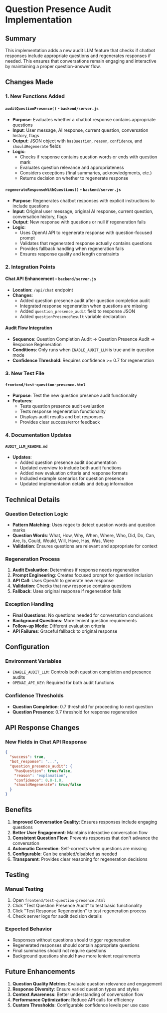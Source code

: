# Question Presence Audit Implementation

## Summary

This implementation adds a new audit LLM feature that checks if chatbot responses include appropriate questions and regenerates responses if needed. This ensures that conversations remain engaging and interactive by maintaining a proper question-answer flow.

## Changes Made

### 1. New Functions Added

#### `auditQuestionPresence()` - `backend/server.js`
- **Purpose**: Evaluates whether a chatbot response contains appropriate questions
- **Input**: User message, AI response, current question, conversation history, flags
- **Output**: JSON object with `hasQuestion`, `reason`, `confidence`, and `shouldRegenerate` fields
- **Logic**: 
  - Checks if response contains question words or ends with question mark
  - Evaluates question relevance and appropriateness
  - Considers exceptions (final summaries, acknowledgments, etc.)
  - Returns decision on whether to regenerate response

#### `regenerateResponseWithQuestions()` - `backend/server.js`
- **Purpose**: Regenerates chatbot responses with explicit instructions to include questions
- **Input**: Original user message, original AI response, current question, conversation history, flags
- **Output**: New response with questions or null if regeneration fails
- **Logic**:
  - Uses OpenAI API to regenerate response with question-focused prompt
  - Validates that regenerated response actually contains questions
  - Provides fallback handling when regeneration fails
  - Ensures response quality and length constraints

### 2. Integration Points

#### Chat API Enhancement - `backend/server.js`
- **Location**: `/api/chat` endpoint
- **Changes**:
  - Added question presence audit after question completion audit
  - Integrated response regeneration when questions are missing
  - Added `question_presence_audit` field to response JSON
  - Added `questionPresenceResult` variable declaration

#### Audit Flow Integration
- **Sequence**: Question Completion Audit → Question Presence Audit → Response Regeneration
- **Conditions**: Only runs when `ENABLE_AUDIT_LLM` is true and in question mode
- **Confidence Threshold**: Requires confidence >= 0.7 for regeneration

### 3. New Test File

#### `frontend/test-question-presence.html`
- **Purpose**: Test the new question presence audit functionality
- **Features**:
  - Tests question presence audit evaluation
  - Tests response regeneration functionality
  - Displays audit results and bot responses
  - Provides clear success/error feedback

### 4. Documentation Updates

#### `AUDIT_LLM_README.md`
- **Updates**:
  - Added question presence audit documentation
  - Updated overview to include both audit functions
  - Added new evaluation criteria and response formats
  - Included example scenarios for question presence
  - Updated implementation details and debug information

## Technical Details

### Question Detection Logic
- **Pattern Matching**: Uses regex to detect question words and question marks
- **Question Words**: What, How, Why, When, Where, Who, Did, Do, Can, Are, Is, Could, Would, Will, Have, Has, Was, Were
- **Validation**: Ensures questions are relevant and appropriate for context

### Regeneration Process
1. **Audit Evaluation**: Determines if response needs regeneration
2. **Prompt Engineering**: Creates focused prompt for question inclusion
3. **API Call**: Uses OpenAI to generate new response
4. **Validation**: Checks that new response contains questions
5. **Fallback**: Uses original response if regeneration fails

### Exception Handling
- **Final Questions**: No questions needed for conversation conclusions
- **Background Questions**: More lenient question requirements
- **Follow-up Mode**: Different evaluation criteria
- **API Failures**: Graceful fallback to original response

## Configuration

### Environment Variables
- `ENABLE_AUDIT_LLM`: Controls both question completion and presence audits
- `OPENAI_API_KEY`: Required for both audit functions

### Confidence Thresholds
- **Question Completion**: 0.7 threshold for proceeding to next question
- **Question Presence**: 0.7 threshold for response regeneration

## API Response Changes

### New Fields in Chat API Response
```json
{
  "success": true,
  "bot_response": "...",
  "question_presence_audit": {
    "hasQuestion": true/false,
    "reason": "explanation",
    "confidence": 0.0-1.0,
    "shouldRegenerate": true/false
  }
}
```

## Benefits

1. **Improved Conversation Quality**: Ensures responses include engaging questions
2. **Better User Engagement**: Maintains interactive conversation flow
3. **Consistent Question Flow**: Prevents responses that don't advance the conversation
4. **Automatic Correction**: Self-corrects when questions are missing
5. **Configurable**: Can be enabled/disabled as needed
6. **Transparent**: Provides clear reasoning for regeneration decisions

## Testing

### Manual Testing
1. Open `frontend/test-question-presence.html`
2. Click "Test Question Presence Audit" to test basic functionality
3. Click "Test Response Regeneration" to test regeneration process
4. Check server logs for audit decision details

### Expected Behavior
- Responses without questions should trigger regeneration
- Regenerated responses should contain appropriate questions
- Final summaries should not require questions
- Background questions should have more lenient requirements

## Future Enhancements

1. **Question Quality Metrics**: Evaluate question relevance and engagement
2. **Response Diversity**: Ensure varied question types and styles
3. **Context Awareness**: Better understanding of conversation flow
4. **Performance Optimization**: Reduce API calls for efficiency
5. **Custom Thresholds**: Configurable confidence levels per use case
